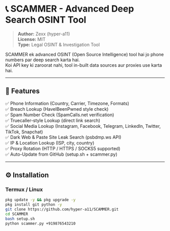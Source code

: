 # 📞 SCAMMER - Advanced Deep Search OSINT Tool

> **Author:** Zexx (hyper-a11)  
> **License:** MIT  
> **Type:** Legal OSINT & Investigation Tool  

SCAMMER ek advanced OSINT (Open Source Intelligence) tool hai jo phone numbers par deep search karta hai.  
Koi API key ki zaroorat nahi, tool in-built data sources aur proxies use karta hai.  

---

## 🚀 **Features**
✅ Phone Information (Country, Carrier, Timezone, Formats)  
✅ Breach Lookup (HaveIBeenPwned style check)  
✅ Spam Number Check (SpamCalls.net verification)  
✅ Truecaller-style Lookup (direct link search)  
✅ Social Media Lookup (Instagram, Facebook, Telegram, LinkedIn, Twitter, TikTok, Snapchat)  
✅ Dark Web & Paste Site Leak Search (psbdmp.ws API)  
✅ IP & Location Lookup (ISP, city, country)  
✅ Proxy Rotation (HTTP / HTTPS / SOCKS5 supported)  
✅ Auto-Update from GitHub (setup.sh + scammer.py)  

---

## ⚙️ **Installation**

### **Termux / Linux**
```bash
pkg update -y && pkg upgrade -y
pkg install git python -y
git clone https://github.com/hyper-a11/SCAMMER.git
cd SCAMMER
bash setup.sh
python scammer.py +919876543210
